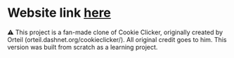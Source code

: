 # Website link [here](https://reptilianhitman.github.io/cookie-clicker/)

⚠️ This project is a fan-made clone of Cookie Clicker, originally created by Orteil (orteil.dashnet.org/cookieclicker/). All original credit goes to him. This version was built from scratch as a learning project.